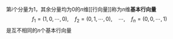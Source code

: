 第$i$个分量为$1$，其余分量均为$0$的$n$维[[行向量]]称为$n$维**基本行向量**
$$
f_1=(1,0,\cdots,0),\quad
f_2=(0,1,\cdots,0),\quad
\cdots,\quad
f_n=(0,0,\cdots,1)
$$
是互不相同的$n$个基本行向量